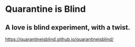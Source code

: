 # Quarantine is Blind
## A love is blind experiment, with a twist.
https://quarantineisblind.github.io/quarantineisblind/
